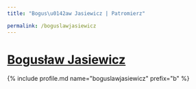 ```yaml
---
title: "Bogus\u0142aw Jasiewicz | Patromierz"

permalink: /boguslawjasiewicz
---
```


# [Bogusław Jasiewicz](https://patronite.pl/boguslawjasiewicz)

{% include profile.md name="boguslawjasiewicz" prefix="b" %}
